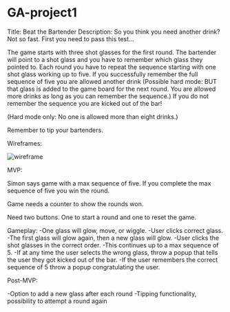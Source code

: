 # GA-project1

Title: Beat the Bartender 
Description: So you think you need another drink? Not so fast. First you need to pass this test...

The game starts with three shot glasses for the first round. The bartender will point to a shot glass and you have to remember which glass they pointed to. Each round you have to repeat the sequence starting with one shot glass working up to five. If you successfully remember the full sequence of five you are allowed another drink (Possible hard mode: BUT that glass is added to the game board for the next round. You are allowed more drinks as long as you can remember the sequence.) If you do not remember the sequence you are kicked out of the bar!

(Hard mode only: No one is allowed more than eight drinks.)

Remember to tip your bartenders. 

Wireframes:

![wireframe](https://i.imgur.com/Nvlt0Sn.png) 

MVP: 

Simon says game with a max sequence of five. If you complete the max sequence of five you win the round.

Game needs a counter to show the rounds won.

Need two buttons. One to start a round and one to reset the game.

Gameplay:
-One glass will glow, move, or wiggle.
-User clicks correct glass.
-The first glass will glow again, then a new glass will glow. 
-User clicks the shot glasses in the correct order.
-This continues up to a max sequence of 5.
-If at any time the user selects the wrong glass, throw a popup that tells the user they got kicked out of the bar.
-If the user remembers the correct sequence of 5 throw a popup congratulating the user. 

Post-MVP: 

-Option to add a new glass after each round
-Tipping functionality, possibility to attempt a round again